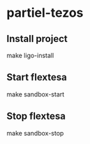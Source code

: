 # partiel-tezos

## Install project
make ligo-install

## Start flextesa
make sandbox-start

## Stop flextesa
make sandbox-stop
